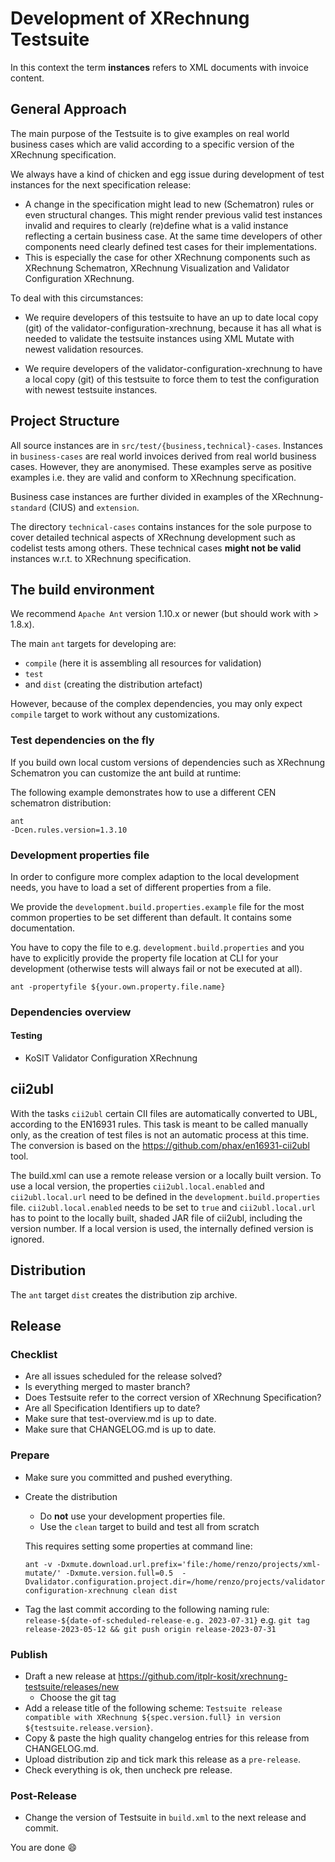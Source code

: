 # Development of XRechnung Testsuite

In this context the term **instances** refers to XML documents with invoice content.

## General Approach

The main purpose of the Testsuite is to give examples on real world business cases which are valid according to a specific version of the XRechnung specification.

We always have a kind of chicken and egg issue during development of test instances for the next specification release:

* A change in the specification might lead to new (Schematron) rules or even structural changes. This might render previous valid test instances invalid and requires to clearly (re)define what is a valid instance reflecting a certain business case. At the same time developers of other components need clearly defined test cases for their implementations.
* This is especially the case for other XRechnung components such as XRechnung Schematron, XRechnung Visualization and Validator Configuration XRechnung.

To deal with this circumstances:

* We require developers of this testsuite to have an up to date local copy (git) of the validator-configuration-xrechnung, because it has all what is needed to validate the testsuite instances using XML Mutate with newest validation resources.

* We require developers of the validator-configuration-xrechnung to have a local copy (git) of this testsuite to force them to test the configuration with newest testsuite instances.

## Project Structure

All source instances are in `src/test/{business,technical}-cases`. Instances in `business-cases` are real world invoices derived from real world business cases. However, they are anonymised. These examples serve as positive examples i.e. they are valid and conform to XRechnung specification.

Business case instances are further divided in examples of the XRechnung- `standard` (CIUS) and `extension`.

The directory `technical-cases` contains instances for the sole purpose to cover detailed technical aspects of XRechnung development such as codelist tests among others. These technical cases 
**might not be valid** instances w.r.t. to XRechnung specification.

## The build environment

We recommend `Apache Ant` version 1.10.x or newer (but should work with > 1.8.x).

The main `ant` targets for developing are:

* `compile` (here it is assembling all resources for validation)
* `test`
* and `dist` (creating the distribution artefact)

However, because of the complex dependencies, you may only expect `compile` target to work without any customizations.

### Test dependencies on the fly

If you build own local custom versions of dependencies such as XRechnung Schematron you can customize the ant build at runtime:

The following example demonstrates how to use a different CEN schematron distribution:
```shell
ant
-Dcen.rules.version=1.3.10
```

### Development properties file

In order to configure more complex adaption to the local development needs, you have to load a set of different properties from a file.

We provide the `development.build.properties.example` file for the most common properties to be set different than default. It contains some documentation.

You have to copy the file to e.g. `development.build.properties` and you have to explicitly provide the property file location at CLI for your development (otherwise tests will always fail or not be executed at all).

```shell
ant -propertyfile ${your.own.property.file.name}
```

### Dependencies overview


#### Testing

* KoSIT Validator Configuration XRechnung

## cii2ubl

With the tasks `cii2ubl` certain CII files are automatically converted to UBL, according to the EN16931 rules.
This task is meant to be called manually only, as the creation of test files is not an automatic process at this time.
The conversion is based on the https://github.com/phax/en16931-cii2ubl tool.

The build.xml can use a remote release version or a locally built version.
To use a local version, the properties `cii2ubl.local.enabled` and `cii2ubl.local.url` need to be defined in the `development.build.properties` file.
`cii2ubl.local.enabled` needs to be set to `true` and `cii2ubl.local.url` has to point to the locally built, shaded JAR file of cii2ubl, including the version number.
If a local version is used, the internally defined version is ignored.


## Distribution

The `ant` target `dist` creates the distribution zip archive.

## Release

### Checklist

* Are all issues scheduled for the release solved?
* Is everything merged to master branch?
* Does Testsuite refer to the correct version of XRechnung Specification?
* Are all Specification Identifiers up to date?
* Make sure that test-overview.md is up to date.
* Make sure that CHANGELOG.md is up to date.

### Prepare

* Make sure you committed and pushed everything.
* Create the distribution 
   * Do **not** use your development properties file.
   * Use the `clean` target to build and test all from scratch

  This requires setting some properties at command line:

  ```
  ant -v -Dxmute.download.url.prefix='file:/home/renzo/projects/xml-mutate/' -Dxmute.version.full=0.5  -Dvalidator.configuration.project.dir=/home/renzo/projects/validator-configuration-xrechnung clean dist
  ```

* Tag the last commit according to the following naming rule: 
   `release-${date-of-scheduled-release-e.g. 2023-07-31}`
  e.g.
  `git tag release-2023-05-12 && git push origin release-2023-07-31`

### Publish

* Draft a new release at https://github.com/itplr-kosit/xrechnung-testsuite/releases/new
  * Choose the git tag
* Add a release title of the following scheme: `Testsuite release compatible with XRechnung ${spec.version.full} in version ${testsuite.release.version}`.
* Copy & paste the high quality changelog entries for this release from CHANGELOG.md.
* Upload distribution zip and tick mark this release as a `pre-release`.
* Check everything is ok, then uncheck pre release.

### Post-Release

* Change the version of Testsuite in `build.xml` to the next release and commit.

You are done :smile:

